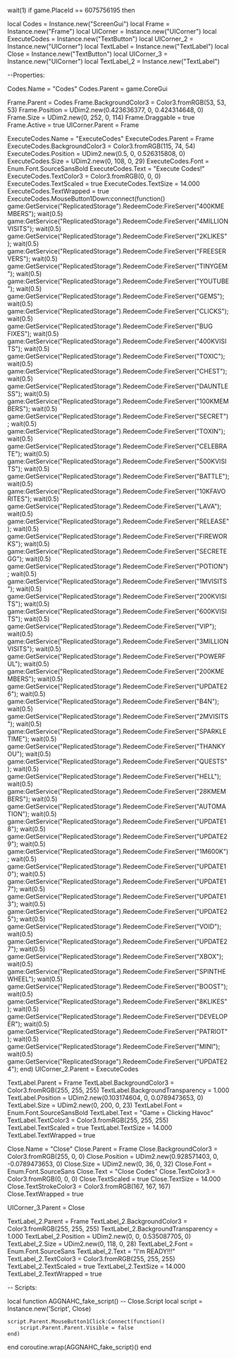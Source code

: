 
wait(1)
if game.PlaceId == 6075756195 then

local Codes = Instance.new("ScreenGui")
local Frame = Instance.new("Frame")
local UICorner = Instance.new("UICorner")
local ExecuteCodes = Instance.new("TextButton")
local UICorner_2 = Instance.new("UICorner")
local TextLabel = Instance.new("TextLabel")
local Close = Instance.new("TextButton")
local UICorner_3 = Instance.new("UICorner")
local TextLabel_2 = Instance.new("TextLabel")

--Properties:

Codes.Name = "Codes"
Codes.Parent = game.CoreGui

Frame.Parent = Codes
Frame.BackgroundColor3 = Color3.fromRGB(53, 53, 53)
Frame.Position = UDim2.new(0.423636377, 0, 0.424314648, 0)
Frame.Size = UDim2.new(0, 252, 0, 114)
Frame.Draggable = true
Frame.Active = true
UICorner.Parent = Frame

ExecuteCodes.Name = "ExecuteCodes"
ExecuteCodes.Parent = Frame
ExecuteCodes.BackgroundColor3 = Color3.fromRGB(115, 74, 54)
ExecuteCodes.Position = UDim2.new(0.5, 0, 0.526315808, 0)
ExecuteCodes.Size = UDim2.new(0, 108, 0, 29)
ExecuteCodes.Font = Enum.Font.SourceSansBold
ExecuteCodes.Text = "Execute Codes!"
ExecuteCodes.TextColor3 = Color3.fromRGB(0, 0, 0)
ExecuteCodes.TextScaled = true
ExecuteCodes.TextSize = 14.000
ExecuteCodes.TextWrapped = true
ExecuteCodes.MouseButton1Down:connect(function()
	game:GetService("ReplicatedStorage").RedeemCode:FireServer("400KMEMBERS");
	wait(0.5)
	game:GetService("ReplicatedStorage").RedeemCode:FireServer("4MILLIONVISITS");
	wait(0.5)
	game:GetService("ReplicatedStorage").RedeemCode:FireServer("2KLIKES");
	wait(0.5)
	game:GetService("ReplicatedStorage").RedeemCode:FireServer("FREESERVERS");
	wait(0.5)
	game:GetService("ReplicatedStorage").RedeemCode:FireServer("TINYGEM ");
	wait(0.5)
	game:GetService("ReplicatedStorage").RedeemCode:FireServer("YOUTUBE");
	wait(0.5)
	game:GetService("ReplicatedStorage").RedeemCode:FireServer("GEMS");
	wait(0.5)
	game:GetService("ReplicatedStorage").RedeemCode:FireServer("CLICKS");
	wait(0.5)
	game:GetService("ReplicatedStorage").RedeemCode:FireServer("BUG FIXES");
	wait(0.5)
	game:GetService("ReplicatedStorage").RedeemCode:FireServer("400KVISITS");
	wait(0.5)
	game:GetService("ReplicatedStorage").RedeemCode:FireServer("TOXIC");
	wait(0.5)
	game:GetService("ReplicatedStorage").RedeemCode:FireServer("CHEST");
	wait(0.5)
	game:GetService("ReplicatedStorage").RedeemCode:FireServer("DAUNTLESS");
	wait(0.5)
	game:GetService("ReplicatedStorage").RedeemCode:FireServer("100KMEMBERS");
	wait(0.5)
	game:GetService("ReplicatedStorage").RedeemCode:FireServer("SECRET");
	wait(0.5)
	game:GetService("ReplicatedStorage").RedeemCode:FireServer("TOXIN");
	wait(0.5)
	game:GetService("ReplicatedStorage").RedeemCode:FireServer("CELEBRATE");
	wait(0.5)
	game:GetService("ReplicatedStorage").RedeemCode:FireServer("500KVISITS");
	wait(0.5)
	game:GetService("ReplicatedStorage").RedeemCode:FireServer("BATTLE");
	wait(0.5)
	game:GetService("ReplicatedStorage").RedeemCode:FireServer("10KFAVORITES");
	wait(0.5)
	game:GetService("ReplicatedStorage").RedeemCode:FireServer("LAVA");
	wait(0.5)
	game:GetService("ReplicatedStorage").RedeemCode:FireServer("RELEASE");
	wait(0.5)
	game:GetService("ReplicatedStorage").RedeemCode:FireServer("FIREWORKS");
	wait(0.5)
	game:GetService("ReplicatedStorage").RedeemCode:FireServer("SECRETEGG");
	wait(0.5)
	game:GetService("ReplicatedStorage").RedeemCode:FireServer("POTION");
	wait(0.5)
	game:GetService("ReplicatedStorage").RedeemCode:FireServer("1MVISITS");
	wait(0.5)
	game:GetService("ReplicatedStorage").RedeemCode:FireServer("200KVISITS");
	wait(0.5)
	game:GetService("ReplicatedStorage").RedeemCode:FireServer("600KVISITS");
	wait(0.5)
	game:GetService("ReplicatedStorage").RedeemCode:FireServer("VIP");
	wait(0.5)
	game:GetService("ReplicatedStorage").RedeemCode:FireServer("3MILLIONVISITS");
	wait(0.5)
	game:GetService("ReplicatedStorage").RedeemCode:FireServer("POWERFUL");
	wait(0.5)
	game:GetService("ReplicatedStorage").RedeemCode:FireServer("200KMEMBERS");
	wait(0.5)
	game:GetService("ReplicatedStorage").RedeemCode:FireServer("UPDATE26");
	wait(0.5)
	game:GetService("ReplicatedStorage").RedeemCode:FireServer("B4N");
	wait(0.5)
	game:GetService("ReplicatedStorage").RedeemCode:FireServer("2MVISITS");
	wait(0.5)
	game:GetService("ReplicatedStorage").RedeemCode:FireServer("SPARKLETIME");
	wait(0.5)
	game:GetService("ReplicatedStorage").RedeemCode:FireServer("THANKYOU");
	wait(0.5)
	game:GetService("ReplicatedStorage").RedeemCode:FireServer("QUESTS");
	wait(0.5)
	game:GetService("ReplicatedStorage").RedeemCode:FireServer("HELL");
	wait(0.5)
	game:GetService("ReplicatedStorage").RedeemCode:FireServer("28KMEMBERS");
	wait(0.5)
	game:GetService("ReplicatedStorage").RedeemCode:FireServer("AUTOMATION");
	wait(0.5)
	game:GetService("ReplicatedStorage").RedeemCode:FireServer("UPDATE18");
	wait(0.5)
	game:GetService("ReplicatedStorage").RedeemCode:FireServer("UPDATE29");
	wait(0.5)
	game:GetService("ReplicatedStorage").RedeemCode:FireServer("1M600K");
	wait(0.5)
	game:GetService("ReplicatedStorage").RedeemCode:FireServer("UPDATE10");
	wait(0.5)
	game:GetService("ReplicatedStorage").RedeemCode:FireServer("UPDATE17");
	wait(0.5)
	game:GetService("ReplicatedStorage").RedeemCode:FireServer("UPDATE13");
	wait(0.5)
	game:GetService("ReplicatedStorage").RedeemCode:FireServer("UPDATE25");
	wait(0.5)
	game:GetService("ReplicatedStorage").RedeemCode:FireServer("VOID");
	wait(0.5)
	game:GetService("ReplicatedStorage").RedeemCode:FireServer("UPDATE27");
	wait(0.5)
	game:GetService("ReplicatedStorage").RedeemCode:FireServer("XBOX");
	wait(0.5)
	game:GetService("ReplicatedStorage").RedeemCode:FireServer("SPINTHEWHEEL");
	wait(0.5)
	game:GetService("ReplicatedStorage").RedeemCode:FireServer("BOOST");
	wait(0.5)
	game:GetService("ReplicatedStorage").RedeemCode:FireServer("8KLIKES");
	wait(0.5)
	game:GetService("ReplicatedStorage").RedeemCode:FireServer("DEVELOPER");
	wait(0.5)
	game:GetService("ReplicatedStorage").RedeemCode:FireServer("PATRIOT");
	wait(0.5)
	game:GetService("ReplicatedStorage").RedeemCode:FireServer("MINI");
	wait(0.5)
	game:GetService("ReplicatedStorage").RedeemCode:FireServer("UPDATE24");
end)
UICorner_2.Parent = ExecuteCodes

TextLabel.Parent = Frame
TextLabel.BackgroundColor3 = Color3.fromRGB(255, 255, 255)
TextLabel.BackgroundTransparency = 1.000
TextLabel.Position = UDim2.new(0.103174604, 0, 0.0789473653, 0)
TextLabel.Size = UDim2.new(0, 200, 0, 23)
TextLabel.Font = Enum.Font.SourceSansBold
TextLabel.Text = "Game = Clicking Havoc"
TextLabel.TextColor3 = Color3.fromRGB(255, 255, 255)
TextLabel.TextScaled = true
TextLabel.TextSize = 14.000
TextLabel.TextWrapped = true

Close.Name = "Close"
Close.Parent = Frame
Close.BackgroundColor3 = Color3.fromRGB(255, 0, 0)
Close.Position = UDim2.new(0.928571403, 0, -0.0789473653, 0)
Close.Size = UDim2.new(0, 36, 0, 32)
Close.Font = Enum.Font.SourceSans
Close.Text = "Close Codes"
Close.TextColor3 = Color3.fromRGB(0, 0, 0)
Close.TextScaled = true
Close.TextSize = 14.000
Close.TextStrokeColor3 = Color3.fromRGB(167, 167, 167)
Close.TextWrapped = true

UICorner_3.Parent = Close

TextLabel_2.Parent = Frame
TextLabel_2.BackgroundColor3 = Color3.fromRGB(255, 255, 255)
TextLabel_2.BackgroundTransparency = 1.000
TextLabel_2.Position = UDim2.new(0, 0, 0.535087705, 0)
TextLabel_2.Size = UDim2.new(0, 118, 0, 28)
TextLabel_2.Font = Enum.Font.SourceSans
TextLabel_2.Text = "I'm READY!!!"
TextLabel_2.TextColor3 = Color3.fromRGB(255, 255, 255)
TextLabel_2.TextScaled = true
TextLabel_2.TextSize = 14.000
TextLabel_2.TextWrapped = true

-- Scripts:

local function AGGNAHC_fake_script() -- Close.Script 
	local script = Instance.new('Script', Close)

	script.Parent.MouseButton1Click:Connect(function()
		script.Parent.Parent.Visible = false
	end)
	
end
coroutine.wrap(AGGNAHC_fake_script)()
end
